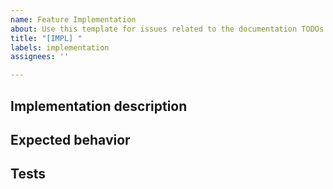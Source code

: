 ```yaml
---
name: Feature Implementation
about: Use this template for issues related to the documentation TODOs page.
title: "[IMPL] "
labels: implementation
assignees: ''

---
```


## Implementation description

## Expected behavior


## Tests
